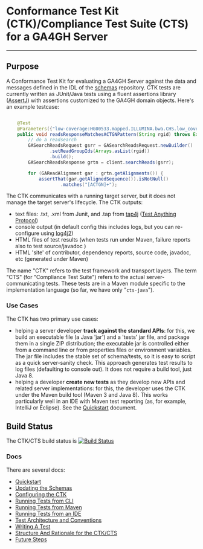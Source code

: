 # Conformance Test Kit (CTK)/Compliance Test Suite (CTS) for a GA4GH Server

----------

## Purpose
A Conformance Test Kit for evaluating a GA4GH Server against the data and messages defined
in the IDL of the [schemas](https://github.com/ga4gh/schemas) repository. CTK tests are currently
written as JUnit/Java tests using a
fluent assertions library ([AssertJ](http://joel-costigliola.github.io/assertj/)) with assertions
customized to the GA4GH domain objects. Here's an example testcase:

```java

	@Test
    @Parameters({"low-coverage:HG00533.mapped.ILLUMINA.bwa.CHS.low_coverage.20120522"})
    public void readsResponseMatchesACTGNPattern(String rgid) throws Exception {
        // do a readsearch
        GASearchReadsRequest gsrr = GASearchReadsRequest.newBuilder()
                .setReadGroupIds(Arrays.asList(rgid))
                .build();
        GASearchReadsResponse grtn = client.searchReads(gsrr);

        for (GAReadAlignment gar : grtn.getAlignments()) {
            assertThat(gar.getAlignedSequence()).isNotNull()
                    .matches("[ACTGN]+");
```

The CTK communicates with a running target server, but it does not manage the target server's lifecycle.
The CTK outputs:

- text files: .txt, .xml from Junit, and .tap from [tap4j](http://tap4j.org/)
([Test Anything Protocol](https://testanything.org/))
- console output (in default config this includes logs, but you can re-configure using
[log4j2](https://logging.apache.org/log4j/2.x/manual/configuration.html))
- HTML files of test results (when tests run under Maven, failure reports also to test source/javadoc )
- HTML 'site' of contributor, dependency reports, source code, javadoc, etc (generated under Maven)

The name "CTK" refers to the test framework and transport layers.
The term "CTS" (for "Compliance Test Suite") refers to the actual server-communicating tests. These tests
are in a Maven module specific to the implementation language (so far, we have only "`cts-java`").


### Use Cases
The CTK has two primary use cases:

- helping a server developer **track against the standard APIs**: for this, we build an executable file
(a Java 'jar') and a 'tests' jar file, and package them in a single ZIP distribution; the executable
jar is controlled either from a command line or from properties files or
environment variables. The jar file includes the stable set of schema/tests, so it is easy to script as
a quick server-sanity check. This approach generates test results to log files (defaulting to console out).
It does not require a build tool, just Java 8.
- helping a developer **create new tests** as they develop new APIs and related server implementations:
for this, the developer uses the CTK under the Maven build tool (Maven 3 and Java 8). This works
particularly well in an IDE with Maven test reporting (as, for example, IntelliJ or Eclipse). See the
 [Quickstart](Quickstart.md) document.

## Build Status

The CTK/CTS build status is [![Build Status](https://travis-ci.org/ga4gh/compliance.svg?branch=master)](https://travis-ci.org/ga4gh/compliance)

### Docs

There are several docs:

- [Quickstart](Quickstart.md)
- [Updating the Schemas](UpdatingTheSchemas.md)
- [Configuring the CTK](ConfigTheCTK.md)
- [Running Tests from CLI](RunningTests_CLI.md)
- [Running Tests from Maven](RunningTests_maven.md)
- [Running Tests from an IDE](RunningTests_IDE.md)
- [Test Architecture and Conventions](TestArchAndConventions.md)
- [Writing A Test](WritingATest.md)
- [Structure And Rationale for the CTK/CTS](StructureAndRationale.md)
- [Future Steps](FutureSteps.md)




